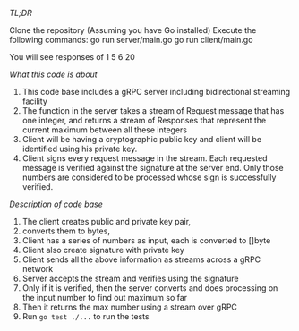 *TL;DR*

Clone the repository (Assuming you have Go installed)
Execute the following commands:
go run server/main.go
go run client/main.go

You will see responses of 1 5 6 20 

*What this code is about*
1. This code base includes a gRPC server including bidirectional streaming facility
2. The function in the server takes a stream of Request message that has one integer, and returns a stream of Responses that represent the current maximum between all these integers
3. Client will be having a cryptographic public key and client will be identified using his private key. 
4. Client signs every request message in the stream. Each requested message is verified against the signature at the server end. Only those numbers are considered to be processed whose sign is successfully verified.

*Description of code base*
1. The client creates public and private key pair,
2. converts them to bytes,
3. Client has a series of numbers as input, each is converted to []byte
4. Client also create signature with private key
5. Client sends all the above information as streams across a gRPC network
6. Server accepts the stream and verifies using the signature
7. Only if it is verified, then the server converts and does processing on the input number to find out maximum so far
8. Then it returns the max number using a stream over gRPC 
9. Run `go test ./...` to run the tests



